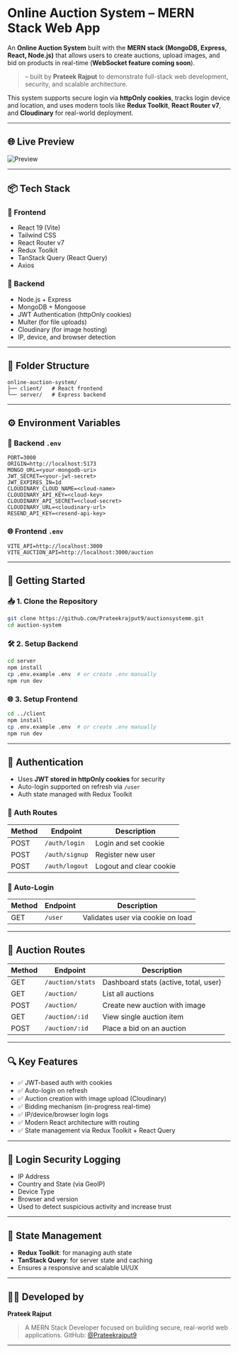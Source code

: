 

# Online Auction System – MERN Stack Web App

An **Online Auction System** built with the **MERN stack (MongoDB, Express, React, Node.js)** that allows users to create auctions, upload images, and bid on products in real-time (**WebSocket feature coming soon**).

>  – built by **Prateek Rajput** to demonstrate full-stack web development, security, and scalable architecture.

This system supports secure login via **httpOnly cookies**, tracks login device and location, and uses modern tools like **Redux Toolkit**, **React Router v7**, and **Cloudinary** for real-world deployment.

---

## 🌐 Live Preview



![Preview](https://github.com/prateekrajput9/auctionsystemm/client/src/assests/bidding.png)

---

## 📦 Tech Stack

### 🔹 Frontend

* React 19 (Vite)
* Tailwind CSS
* React Router v7
* Redux Toolkit
* TanStack Query (React Query)
* Axios

### 🔸 Backend

* Node.js + Express
* MongoDB + Mongoose
* JWT Authentication (httpOnly cookies)
* Multer (for file uploads)
* Cloudinary (for image hosting)
* IP, device, and browser detection

---

## 📁 Folder Structure

```
online-auction-system/
├── client/   # React frontend
└── server/   # Express backend
```

---

## ⚙️ Environment Variables

### 🔐 Backend `.env`

```env
PORT=3000
ORIGIN=http://localhost:5173
MONGO_URL=<your-mongodb-uri>
JWT_SECRET=<your-jwt-secret>
JWT_EXPIRES_IN=1d
CLOUDINARY_CLOUD_NAME=<cloud-name>
CLOUDINARY_API_KEY=<cloud-key>
CLOUDINARY_API_SECRET=<cloud-secret>
CLOUDINARY_URL=<cloudinary-url>
RESEND_API_KEY=<resend-api-key>
```

### 🌐 Frontend `.env`

```env
VITE_API=http://localhost:3000
VITE_AUCTION_API=http://localhost:3000/auction
```

---

## 🚀 Getting Started

### 📥 1. Clone the Repository

```bash
git clone https://github.com/Prateekrajput9/auctionsystemm.git
cd auction-system
```

### 🛠️ 2. Setup Backend

```bash
cd server
npm install
cp .env.example .env  # or create .env manually
npm run dev
```

### 🌐 3. Setup Frontend

```bash
cd ../client
npm install
cp .env.example .env  # or create .env manually
npm run dev
```

---

## 🔐 Authentication

* Uses **JWT stored in httpOnly cookies** for security
* Auto-login supported on refresh via `/user`
* Auth state managed with Redux Toolkit

### 🔐 Auth Routes

| Method | Endpoint       | Description             |
| ------ | -------------- | ----------------------- |
| POST   | `/auth/login`  | Login and set cookie    |
| POST   | `/auth/signup` | Register new user       |
| POST   | `/auth/logout` | Logout and clear cookie |

### 👤 Auto-Login

| Method | Endpoint | Description                       |
| ------ | -------- | --------------------------------- |
| GET    | `/user`  | Validates user via cookie on load |

---

## 🛒 Auction Routes

| Method | Endpoint         | Description                           |
| ------ | ---------------- | ------------------------------------- |
| GET    | `/auction/stats` | Dashboard stats (active, total, user) |
| GET    | `/auction/`      | List all auctions                     |
| POST   | `/auction/`      | Create new auction with image         |
| GET    | `/auction/:id`   | View single auction item              |
| POST   | `/auction/:id`   | Place a bid on an auction             |

---

## 🔍 Key Features

* ✅ JWT-based auth with cookies
* ✅ Auto-login on refresh
* ✅ Auction creation with image upload (Cloudinary)
* ✅ Bidding mechanism (in-progress real-time)
* ✅ IP/device/browser login logs
* ✅ Modern React architecture with routing
* ✅ State management via Redux Toolkit + React Query

---

## 🔐 Login Security Logging

* IP Address
* Country and State (via GeoIP)
* Device Type
* Browser and version
* Used to detect suspicious activity and increase trust

---

## 🧠 State Management

* **Redux Toolkit**: for managing auth state
* **TanStack Query**: for server state and caching
* Ensures a responsive and scalable UI/UX




---



## 👨‍💻 Developed by

**Prateek Rajput**

> A MERN Stack Developer focused on building secure, real-world web applications.
> GitHub: [@Prateekrajput9](https://github.com/Prateekrajput9)

---

